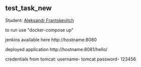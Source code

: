 ## test_task_new


Student: [Aleksandr Frantskevitch](https://upsa.epam.com/workload/employeeView.do?employeeId=4060741400038672408#emplTab=general)

to run use "docker-compose up"

jenkins available here http://hostname:8080

deployed application http://hostname:8081/hello/

credentials from tomcat: username- tomcat password- 123456

